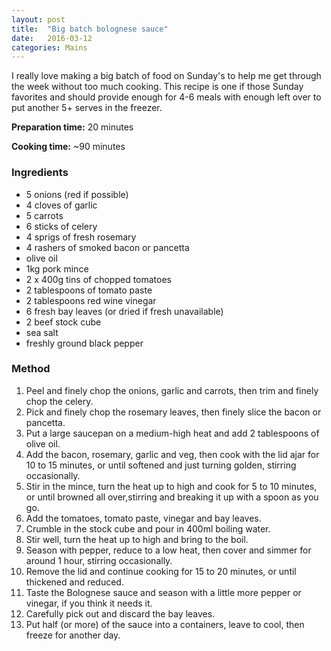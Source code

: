 ```yaml
---
layout: post
title:  "Big batch bolognese sauce"
date:   2016-03-12
categories: Mains
---
```

I really love making a big batch of food on Sunday's to help me get through the week without too much cooking. This recipe is one if those Sunday favorites and should provide enough for 4-6 meals with enough left over to put another 5+ serves in the freezer. 

**Preparation time:** 20 minutes

**Cooking time:** ~90 minutes

### Ingredients

* 5 onions (red if possible)
* 4 cloves of garlic
* 5 carrots
* 6 sticks of celery
* 4 sprigs of fresh rosemary
* 4 rashers of smoked bacon or pancetta
* olive oil
* 1kg pork mince
* 2 x 400g tins of chopped tomatoes
* 2 tablespoons of tomato paste
* 2 tablespoons red wine vinegar
* 6 fresh bay leaves (or dried if fresh unavailable)
* 2 beef stock cube
* sea salt
* freshly ground black pepper


### Method

1. Peel and finely chop the onions, garlic and carrots, then trim and finely chop the celery.
2. Pick and finely chop the rosemary leaves, then finely slice the bacon or pancetta.
3. Put a large saucepan on a medium-high heat and add 2 tablespoons of olive oil.
4. Add the bacon, rosemary, garlic and veg, then cook with the lid ajar for 10 to 15 minutes, or until softened and just turning golden, stirring occasionally.
5. Stir in the mince, turn the heat up to high and cook for 5 to 10 minutes, or until browned all over,stirring and breaking it up with a spoon as you go.
6. Add the tomatoes, tomato paste, vinegar and bay leaves.
7. Crumble in the stock cube and pour in 400ml boiling water.
8. Stir well, turn the heat up to high and bring to the boil.
9. Season with pepper, reduce to a low heat, then cover and simmer for around 1 hour, stirring occasionally.
10. Remove the lid and continue cooking for 15 to 20 minutes, or until thickened and reduced.
17. Taste the Bolognese sauce and season with a little more pepper or vinegar, if you think it needs it.
18. Carefully pick out and discard the bay leaves.
19. Put half (or more) of the sauce into a containers, leave to cool, then freeze for another day.



